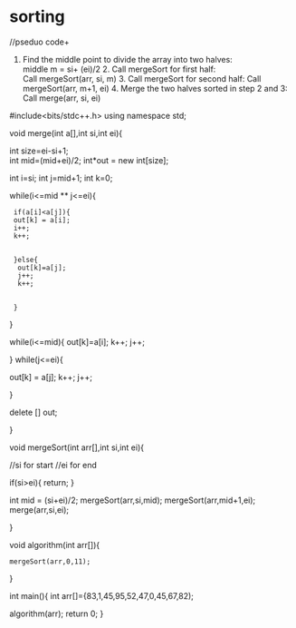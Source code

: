 # sorting

//pseduo code+
 1. Find the middle point to divide the array into two halves:  
             middle m = si+ (ei)/2
     2. Call mergeSort for first half:   
             Call mergeSort(arr, si, m)
     3. Call mergeSort for second half:
             Call mergeSort(arr, m+1, ei)
     4. Merge the two halves sorted in step 2 and 3:
             Call merge(arr, si, ei)










#include<bits/stdc++.h>
using namespace std;



void merge(int a[],int si,int ei){

 int size=ei-si+1;       
 int mid=(mid+ei)/2;
 int*out = new int[size];
 
 int i=si;
 int j=mid+1;
 int k=0;
 
 while(i<=mid ** j<=ei){
 
     if(a[i]<a[j]){
     out[k] = a[i];
     i++;
     k++;
     
     
     }else{
      out[k]=a[j];
      j++;
      k++;
     
     
     }
 
 
 
 }
 
while(i<=mid){
 out[k]=a[i];
 k++;
 j++;

}
while(j<=ei){

out[k] = a[j];
k++;
j++;

}
 
 
 delete [] out;
 

}



void mergeSort(int arr[],int si,int ei){

  //si for start 
  //ei for end 
  
  if(si>ei){
     return;
  }
  
  int mid = (si+ei)/2;
  mergeSort(arr,si,mid);
  mergeSort(arr,mid+1,ei);
  merge(arr,si,ei);
  
  



}



void algorithm(int arr[]){

    mergeSort(arr,0,11);


}


int main(){
   int arr[]={83,1,45,95,52,47,0,45,67,82);
   
   algorithm(arr);
   return 0;
}




